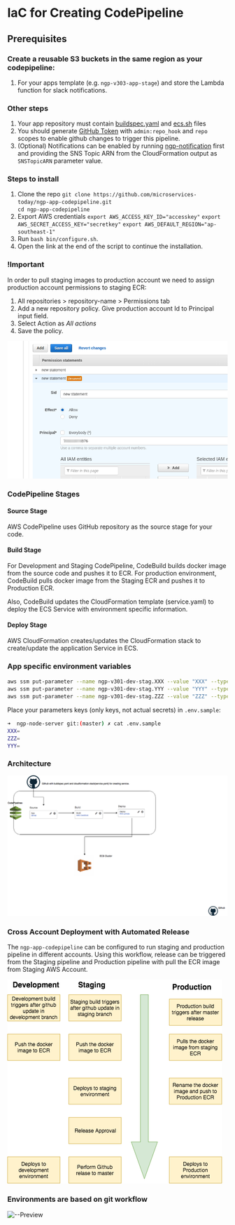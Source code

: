 # IaC for Creating CodePipeline

## Prerequisites

### Create a reusable S3 buckets in the same region as your codepipeline:

1. For your apps template (e.g. `ngp-v303-app-stage`) and store the Lambda function for slack notifications.

### Other steps

1. Your app repository must contain [buildspec.yaml](https://github.com/microservices-today/ngp-nodejs/blob/master/buildspec.yml) and [ecs.sh](https://github.com/microservices-today/ngp-nodejs/blob/master/ecs.sh) files
1. You should generate [GitHub Token](https://help.github.com/en/github/authenticating-to-github/creating-a-personal-access-token-for-the-command-line) with `admin:repo_hook` and `repo` scopes to enable github changes to trigger this pipeline.
1. (Optional) Notifications can be enabled by running [ngp-notification](https://github.com/microservices-today/ngp-notification.git)
 first and providing the SNS Topic ARN from the CloudFormation output as `SNSTopicARN` parameter value.

### Steps to install

1. Clone the repo
   `git clone https://github.com/microservices-today/ngp-app-codepipeline.git`  
   `cd ngp-app-codepipeline`
1. Export AWS credentials
   `export AWS_ACCESS_KEY_ID="accesskey"`
   `export AWS_SECRET_ACCESS_KEY="secretkey"`
   `export AWS_DEFAULT_REGION="ap-southeast-1"`
1. Run `bash bin/configure.sh`.
1. Open the link at the end of the script to continue the installation.

### !Important

In order to pull staging images to production account we need to assign production account permissions to staging ECR:

1. All repositories > repository-name > Permissions tab
1. Add a new repository policy. Give production account Id to Principal input field.
1. Select Action as *All actions*
1. Save the policy.

![Preview](permission.png)

### CodePipeline Stages

#### Source Stage

AWS CodePipeline uses GitHub repository as the source stage for your code.

#### Build Stage

For Development and Staging CodePipeline, CodeBuild builds docker image from the 
source code and pushes it to ECR.
For production environment, CodeBuild pulls docker image from the
Staging ECR and pushes it to Production ECR.

Also, CodeBuild updates the CloudFormation template (service.yaml) to deploy the ECS
Service with environment specific information.

#### Deploy Stage

AWS CloudFormation creates/updates the CloudFormation stack to create/update the 
application Service in ECS.

### App specific environment variables

```bash
aws ssm put-parameter --name ngp-v301-dev-stag.XXX --value "XXX" --type SecureString
aws ssm put-parameter --name ngp-v301-dev-stag.YYY --value "YYY" --type SecureString
aws ssm put-parameter --name ngp-v301-dev-stag.ZZZ --value "ZZZ" --type SecureString
```

Place your parameters keys (only keys, not actual secrets) in `.env.sample`:

```bash
➜  ngp-node-server git:(master) ✗ cat .env.sample
XXX=
ZZZ=
YYY=
```

### Architecture

![--Preview](CICDPipeline.png)

### Cross Account Deployment with Automated Release

The `ngp-app-codepipeline` can be configured to run staging and production pipeline in different accounts.
Using this workflow, release can be triggered from the Staging pipeline and Production 
pipeline with pull the ECR image from Staging AWS Account.

![Preview](cross-account-deployment.png)

### Environments are based on git workflow

![--Preview](git-workflow.png)
